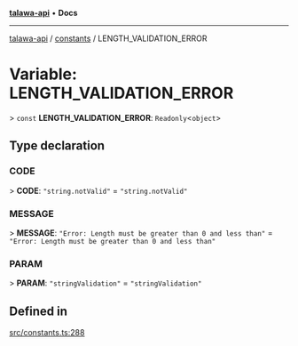 [**talawa-api**](../../README.md) • **Docs**

***

[talawa-api](../../modules.md) / [constants](../README.md) / LENGTH\_VALIDATION\_ERROR

# Variable: LENGTH\_VALIDATION\_ERROR

\> `const` **LENGTH\_VALIDATION\_ERROR**: `Readonly`\<`object`\>

## Type declaration

### CODE

\> **CODE**: `"string.notValid"` = `"string.notValid"`

### MESSAGE

\> **MESSAGE**: `"Error: Length must be greater than 0 and less than"` = `"Error: Length must be greater than 0 and less than"`

### PARAM

\> **PARAM**: `"stringValidation"` = `"stringValidation"`

## Defined in

[src/constants.ts:288](https://github.com/PalisadoesFoundation/talawa-api/blob/67d017fd9312183a6b2bae1b160bc814f56ab5c2/src/constants.ts#L288)
